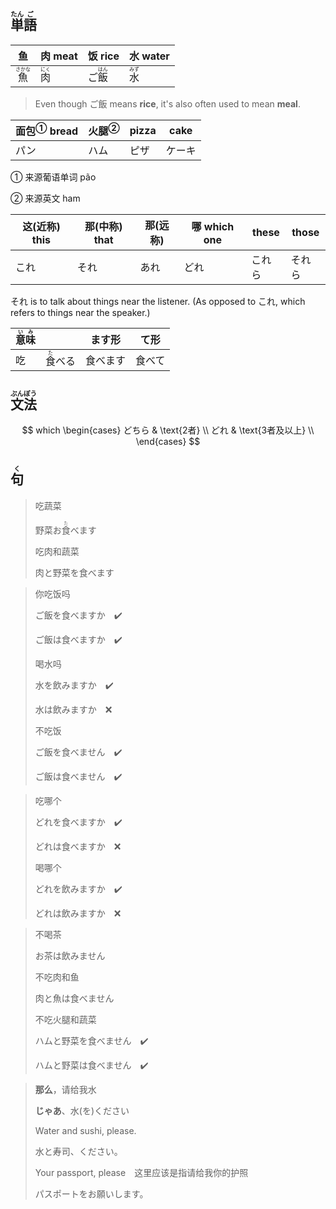 ## <ruby><rb>単</rb><rt>たん</rt></ruby><ruby><rb>語</rb><rt>ご</rt></ruby>

| 鱼                             | 肉 meat                      | 饭 rice                        | 水 water                     |
| ------------------------------ | ---------------------------- | ------------------------------ | ---------------------------- |
| <ruby>魚<rt>さかな</rt></ruby> | <ruby>肉<rt>にく</rt></ruby> | ご<ruby>飯<rt>はん</rt></ruby> | <ruby>水<rt>みず</rt></ruby> |

> Even though ご飯 means **rice**, it's also often used to mean **meal**.

| <a>面包</a><sup>①</sup> bread | <a>火腿</a><sup>②</sup> | pizza | cake   |
| ----------------------------- | ----------------------- | ----- | ------ |
| パン                          | ハム                    | ピザ  | ケーキ |

① 来源葡语单词 pão

② 来源英文 ham

| 这(近称) this | 那(中称) that | 那(远称) | 哪 which one | these  | those  |
| ------------- | ------------- | -------- | ------------ | ------ | ------ |
| これ          | それ          | あれ     | どれ         | これら | それら |

それ is to talk about things near the listener. (As opposed to これ, which refers to things near the speaker.)

| <ruby>意<rt>い</rt>味<rt>み</rt></ruby> |                                | ます形   | て形   |
| --------------------------------------- | ------------------------------ | -------- | ------ |
| 吃                                      | <ruby>食<rt>た</rt></ruby>べる | 食べます | 食べて |

## <ruby>文<rt>ぶん</rt>法<rt>ぽう</rt></ruby>

$$
which
        \begin{cases}
            どちら  & \text{2者} \\
            どれ & \text{3者及以上} \\
        \end{cases}
$$



## <ruby><rb>句</rb><rt>く</rt></ruby>

> 吃蔬菜
> 
> 野菜お<ruby><rb>食</rb><rt>た</rt></ruby>べます
> 
> 吃肉和蔬菜
> 
> 肉と野菜を食べます

> 你吃饭吗
>
> ご飯を食べますか　✔️
>
> ご飯は食べますか　✔️
>
> 喝水吗
>
> 水を飲みますか　✔️
>
> 水は飲みますか　❌
>
> 不吃饭
>
> ご飯を食べません　✔️
>
> ご飯は食べません　✔️

> 吃哪个
> 
> どれを食べますか　✔️
> 
> どれは食べますか　❌
> 
> 喝哪个
> 
> どれを飲みますか　✔️
> 
> どれは飲みますか　❌

> 不喝茶
>
> お茶は飲みません
>
> 不吃肉和鱼
>
> 肉と魚は食べません
>
> 不吃火腿和蔬菜
>
> ハムと野菜を食べません　✔️
>
> ハムと野菜は食べません　✔️

> **那么**，请给我水
>
> **じゃあ**、水(を)ください
>
> Water and sushi, please.
>
> 水と寿司、ください。
>
> Your passport, please　这里应该是指请给我你的护照
>
> パスポートをお願いします。